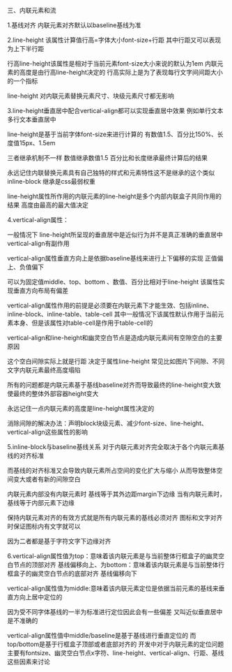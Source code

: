 三、内联元素和流

1.基线对齐    内联元素对齐默认以baseline基线为准

2.line-height     该属性计算值行高=字体大小font-size+行距    其中行距又可以表现为上下半行距

行高line-height该属性是相对于当前元素font-size大小来说的默认为1em     内联元素的高度是由行高line-height决定的    行高实际上是为了表现每行文字间间距大小的一个指标

line-height  对内联元素替换元素尺寸、块级元素尺寸都无影响

3.line-height垂直居中配合vertical-align都可以实现垂直居中效果      例如单行文本多行文本垂直居中

line-height是基于当前字体font-size来进行计算的     有数值1.5、百分比150%、长度值15px、1.5em

三者继承机制不一样    数值继承数值1.5    百分比和长度继承最终计算后的结果

永远记住内联替换元素具有自己独特的样式和元素特性这不是继承的这个类似inline-block     继承是css最弱权重

line-height属性所作用的内联元素的line-height是多个内部内联盒子共同作用的结果    高度由最高的最大值决定

4.vertical-align属性：

一般情况下  line-height所呈现的垂直居中是近似行为并不是真正准确的垂直居中   vertical-align有副作用

vertical-align属性垂直方向上是依据baseline基线来进行上下偏移的实现   正值偏上、负值偏下

可以为固定值middle、top、bottom  、数值、百分比相对于line-height     该属性实现垂直方向布局有偏差

vertical-align属性作用的前提是必须要在内联元素下才能生效、包括inline、inline-block、inline-table、table-cell      其中一般情况下该属性默认作用于当前元素本身、但是该属性对table-cell是作用于table-cell的

vertical-align和line-height和幽灵空白节点是造成内联元素间有空隙空白的主要原因

这个空白间隙实际上就是行距   决定于属性line-height    常见比如图片下间隙、不同文字内联元素最终高度塌陷

所有的问题都是内联元素基于基线baseline对齐而导致最终的line-height变大致使最终的整体外部容器height变大

永远记住一点内联元素的高度是line-height属性决定的

消除间隙的解决办法：声明block块级元素、减少font-size、line-height、vertical-align这些属性的影响

5.inline-block与baseline基线关系    对于内联元素对齐完全取决于各个内联元素基线的对齐标准

而基线的对齐标准又会导致内联元素所占空间的变化扩大与缩小  从而导致整体空间变大或者有新的间隙空白

内联元素内部没有内联元素时   基线等于其外边距margin下边缘   当有内联元素时，基线等于内部元素下边缘

保持内联元素对齐的有效方式就是所有内联元素的基线必须对齐  图标和文字对齐时保证图标内有文字就可以

因为二者都是基于字符文字下边缘对齐

6.vertical-align属性值为top：意味着该内联元素是与当前整体行框盒子的幽灵空白节点的顶部对齐   基线偏移向上、为bottom：意味着该内联元素是与当前整体行框盒子的幽灵空白节点的底部对齐  基线偏移向下

vertical-align属性值为middle:意味着该内联元素定位是依据当前元素的基线来垂直方向上居中定位的

因为受不同字体基线的一半为标准进行定位因此会有一些偏差    又叫近似垂直居中    是不准确的

vertical-align属性值中middle/baseline是基于基线进行垂直定位的   而top/bottom是基于行框盒子顶部或者底部对齐的    开发中对于内联元素的定位问题主要有fontsize、幽灵空白节点x字符、line-height、vertical-align、行距、基线这些因素来讨论